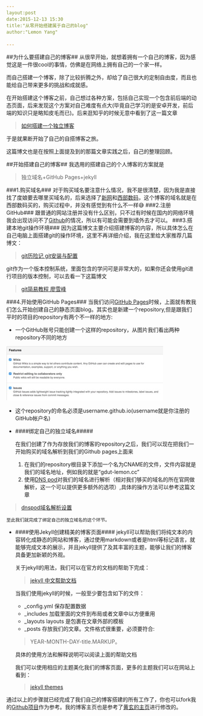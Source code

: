 ```yaml
---
layout:post
date:2015-12-13 15:30
title:"从零开始搭建属于自己的blog"
author:"Lemon Yang"

---
```

##为什么要搭建自己的博客##
从很早开始，就想着拥有一个自己的博客，因为感觉这是一件很cool的事情，仿佛是在网络上拥有自己的一个家一样。

而自己搭建一个博客，除了比较折腾之外，却给了自己很大的定制自由度，而且也能给自己带来更多的挑战和成就感。

在开始搭建这个博客之前，自己想过各种方案，包括自己实现一个包含前后端的动态页面，后来发现这个方案对自己难度有点大(毕竟自己学习的是安卓开发，前后端的知识只是略知皮毛而已)。后来逛知乎的时候无意中看到了这一篇文章
>[如何搭建一个独立博客](http://cnfeat.com/blog/2014/05/10/how-to-build-a-blog/)

于是就果断开始了自己的自搭博客之旅。

这篇博文也是在按照上面提及到的那篇文章实践之后，自己的整理回顾。

##开始搭建自己的博客##
我选用的搭建自己的个人博客的方案就是
>独立域名+GitHub Pages+jekyll

###1.购买域名###
对于购买域名要注意什么情况，我不是很清楚，因为我是直接找了度娘要去哪里买域名的，后来选择了[新网](www.xinnet.com)和[西部数码](www.west.cn)，这个博客的域名就是在西部数码买的，购买过程中，并没有感觉到有什么不一样😅
###2.注册GitHub###
跟普通的网站注册并没有什么区别，只不过有时候在国内的网络环境我会出现访问不了[Github](https://github.com)的情况，所以有可能会需要到墙外去才可以。
###3.搭建本地git操作环境###
因为这篇博文主要介绍搭建博客的内容，所以具体怎么在自己电脑上面搭建git的操作环境，这里不再详细介绍，我在这里给大家推荐几篇博文：
>[git历险记 git安装与配置](
http://www.infoq.com/cn/news/2011/01/git-adventures-install-config)

git作为一个版本控制系统，里面包含的学问可是非常大的，如果你还会使用git进行项目的版本控制，可以去看一下这篇博文
>[git简易教程 廖雪峰](http://www.liaoxuefeng.com/wiki/0013739516305929606dd18361248578c67b8067c8c017b000)

###4.开始使用GitHub Pages###
当我们访问[GitHub Pages](https://pages.github.com)时候，上面就有教我们怎么开始创建自己的静态页面blog。其实也是新建一个repository,但是跟我们平时的项目的repository有两个不一样的地方:

*   一个GitHub账号只能创建一个这样的repository，从图片我们看出两种repository不同的地方

![](/img/in-post/post_2015_12_13_github_pages_des.jpg)

*   这个repository的命名必须是username.github.io(username就是你注册的GitHub帐户名)

+ ####绑定自己的独立域名#####


	在我们创建了作为存放我们的博客的repository之后，我们可以现在把我们一开始购买的域名解析到我们的Github pages上面来

	1. 在我们的repository根目录下添加一个名为CNAME的文件，文件内容就是我们的域名地址，例如我的就是“gdut-lemon.cc”
	2. 使用[DNS pod](https://www.dnspod.cn)对我们的域名进行解析（相对我们够买的域名的所在官网做解析，这一个可以提供更多额外的选项）,具体的操作方法可以参考这篇文章
>[dnspod域名解析设置](http://jingyan.baidu.com/article/6181c3e04b5f2e152ef15321.html)

	至此我们就完成了绑定自己的独立域名的这个环节。
	
+ ####使用Jekyll创建精美的博客页面####
	jekyll可以帮助我们将纯文本的内容转化成静态的网站和博客，通过使用markdown或者是html等标记语言，就能够完成文本的展示，并且jekyll提供了及其丰富的主题，能够让我们的博客具备更加新颖的外观。
	
	关于jekyll的用法，我们可以在官方的文档的帮助下完成：
	>[jekyll  中文帮助文档](http://jekyll.bootcss.com)
	
	当我们使用jekyll的时候，一般至少要包含如下的文件：
	* _config.yml  保存配置数据
	* _includes 加载里面的文件到布局或者文章中以方便重用
	* _layouts layouts 是包裹在文章外部的模板
	* _posts 存放我们的文章。文件格式很重要，必须要符合:  
	> YEAR-MONTH-DAY-title.MARKUP。
	
	具体的使用方法和解释说明可以阅读上面的帮助文档
	
	我们可以使用相应的主题美化我们的博客页面，更多的主题我们可以在网站上看到：
	>[jekyll  themes](http://jekyllthemes.org)
	
通过以上的步骤就已经完成了我们自己的博客搭建的所有工作了，你也可以fork我的[Github项目](https://github.com/lemon-yang/lemon-yang.github.io.git)作为参考。我的博客主页也是参考了[黄玄的主页](https://github.com/Huxpro/huxpro.github.io.git)进行修改的。

